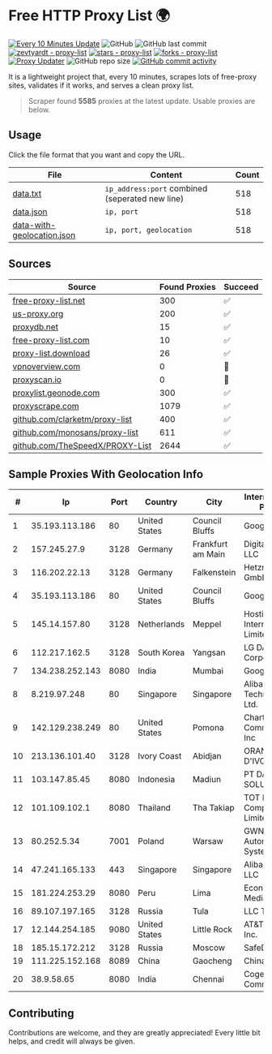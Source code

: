 
# Free HTTP Proxy List 🌍

[![Every 10 Minutes Update](https://github.com/mertguvencli/http-proxy-list/actions/workflows/main.yml/badge.svg?branch=main)](https://github.com/mertguvencli/http-proxy-list/actions/workflows/main.yml)
![GitHub](https://img.shields.io/github/license/mertguvencli/http-proxy-list)
![GitHub last commit](https://img.shields.io/github/last-commit/mertguvencli/http-proxy-list)
[![zevtyardt - proxy-list](https://img.shields.io/static/v1?label=zevtyardt&message=proxy-list&color=blue&logo=github)](https://github.com/zevtyardt/proxy-list "Go to GitHub repo")
[![stars - proxy-list](https://img.shields.io/github/stars/zevtyardt/proxy-list?style=social)](https://github.com/zevtyardt/proxy-list)
[![forks - proxy-list](https://img.shields.io/github/forks/zevtyardt/proxy-list?style=social)](https://github.com/zevtyardt/proxy-list)
[![Proxy Updater](https://github.com/zevtyardt/proxy-list/workflows/Proxy%20Updater/badge.svg)](https://github.com/zevtyardt/proxy-list/actions?query=workflow:"Proxy+Updater")
![GitHub repo size](https://img.shields.io/github/repo-size/zevtyardt/proxy-list)
[![GitHub commit activity](https://img.shields.io/github/commit-activity/m/zevtyardt/proxy-list?logo=commits)](https://github.com/zevtyardt/proxy-list/commits/main)

It is a lightweight project that, every 10 minutes, scrapes lots of free-proxy sites, validates if it works, and serves a clean proxy list.

> Scraper found **5585** proxies at the latest update. Usable proxies are below.

## Usage

Click the file format that you want and copy the URL.

|File|Content|Count|
|----|-------|-----|
|[data.txt](https://raw.githubusercontent.com/mertguvencli/http-proxy-list/main/proxy-list/data.txt)|`ip_address:port` combined (seperated new line)|518|
|[data.json](https://raw.githubusercontent.com/mertguvencli/http-proxy-list/main/proxy-list/data.json)|`ip, port`|518|
|[data-with-geolocation.json](https://raw.githubusercontent.com/mertguvencli/http-proxy-list/main/proxy-list/data-with-geolocation.json)|`ip, port, geolocation`|518|

## Sources

|Source|Found Proxies|Succeed|
|------|-------------|-------|
|[free-proxy-list.net](https://free-proxy-list.net)|300|✅|
|[us-proxy.org](https://www.us-proxy.org)|200|✅|
|[proxydb.net](http://proxydb.net)|15|✅|
|[free-proxy-list.com](https://free-proxy-list.com/?page=&port=&type%5B%5D=http&type%5B%5D=https&up_time=0&search=Search)|10|✅|
|[proxy-list.download](https://www.proxy-list.download/HTTP)|26|✅|
|[vpnoverview.com](https://vpnoverview.com/privacy/anonymous-browsing/free-proxy-servers)|0|🚫|
|[proxyscan.io](https://www.proxyscan.io)|0|🚫|
|[proxylist.geonode.com](https://proxylist.geonode.com/api/proxy-list?limit=300&page=1&sort_by=lastChecked&sort_type=desc&protocols=http,https)|300|✅|
|[proxyscrape.com](https://api.proxyscrape.com/v2/?request=displayproxies&protocol=http&timeout=10000&country=all&ssl=all&anonymity=all)|1079|✅|
|[github.com/clarketm/proxy-list](https://raw.githubusercontent.com/clarketm/proxy-list/master/proxy-list-raw.txt)|400|✅|
|[github.com/monosans/proxy-list](https://raw.githubusercontent.com/monosans/proxy-list/main/proxies/http.txt)|611|✅|
|[github.com/TheSpeedX/PROXY-List](https://raw.githubusercontent.com/TheSpeedX/PROXY-List/master/http.txt)|2644|✅|


## Sample Proxies With Geolocation Info

|#|Ip|Port|Country|City|Internet Service Provider|
|-|--|----|-------|----|-------------------------|
|1|35.193.113.186|80|United States|Council Bluffs|Google LLC|
|2|157.245.27.9|3128|Germany|Frankfurt am Main|DigitalOcean, LLC|
|3|116.202.22.13|3128|Germany|Falkenstein|Hetzner Online GmbH|
|4|35.193.113.186|80|United States|Council Bluffs|Google LLC|
|5|145.14.157.80|3128|Netherlands|Meppel|Hostinger International Limited|
|6|112.217.162.5|3128|South Korea|Yangsan|LG DACOM Corporation|
|7|134.238.252.143|8080|India|Mumbai|Google LLC|
|8|8.219.97.248|80|Singapore|Singapore|Alibaba (US) Technology Co., Ltd.|
|9|142.129.238.249|80|United States|Pomona|Charter Communications Inc|
|10|213.136.101.40|3128|Ivory Coast|Abidjan|ORANGE COTE D'IVOIRE|
|11|103.147.85.45|8080|Indonesia|Madiun|PT DATA PRIMA SOLUSINDO|
|12|101.109.102.1|8080|Thailand|Tha Takiap|TOT Public Company Limited|
|13|80.252.5.34|7001|Poland|Warsaw|GWNET Autonomus System|
|14|47.241.165.133|443|Singapore|Singapore|Alibaba.com LLC|
|15|181.224.253.29|8080|Peru|Lima|Econocable Media SAC|
|16|89.107.197.165|3128|Russia|Tula|LLC TK Altair|
|17|12.144.254.185|9080|United States|Little Rock|AT&T Services, Inc.|
|18|185.15.172.212|3128|Russia|Moscow|SafeData LLC|
|19|111.225.152.168|8089|China|Gaocheng|Chinanet|
|20|38.9.58.65|8080|India|Chennai|Cogent Communications|



## Contributing

Contributions are welcome, and they are greatly appreciated! Every
little bit helps, and credit will always be given.

